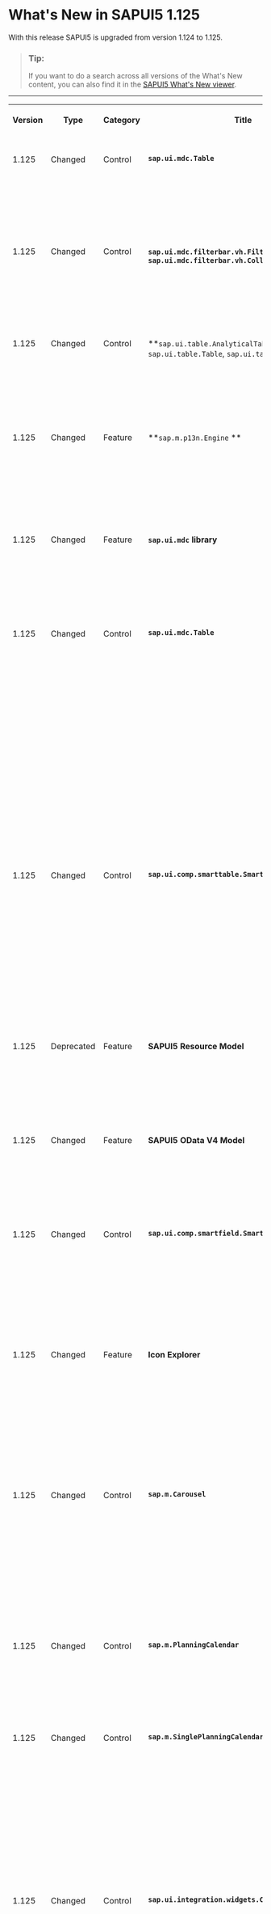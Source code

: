 <!-- loio9d87044050f44763a2aeabff0a7a6bb2 -->

# What's New in SAPUI5 1.125

With this release SAPUI5 is upgraded from version 1.124 to 1.125.

> ### Tip:  
> If you want to do a search across all versions of the What's New content, you can also find it in the [SAPUI5 What's New viewer](https://help.sap.com/whats-new/67f60363b57f4ac0b23efd17fa192d60).

****


<table>
<tr>
<th valign="top">

Version

</th>
<th valign="top">

Type

</th>
<th valign="top">

Category

</th>
<th valign="top">

Title

</th>
<th valign="top">

Description

</th>
<th valign="top">

Action

</th>
<th valign="top">

Available as of

</th>
</tr>
<tr>
<td valign="top">

1.125 

</td>
<td valign="top">

Changed 

</td>
<td valign="top">

Control 

</td>
<td valign="top">

**`sap.ui.mdc.Table`** 

</td>
<td valign="top">

**`sap.ui.mdc.Table`**

In the table in the `View Settings` dialog \(`P13n`\), you can now use the `Select All` option to select all columns at once to make them visible. For more information, see the [Sample](https://ui5.sap.com/#/entity/sap.ui.mdc.Table/sample/sap.ui.mdc.demokit.sample.TableJson).

<sub>Changed•Control•Info Only•1.125</sub>

</td>
<td valign="top">

Info Only 

</td>
<td valign="top">

2024-06-13

</td>
</tr>
<tr>
<td valign="top">

1.125 

</td>
<td valign="top">

Changed 

</td>
<td valign="top">

Control 

</td>
<td valign="top">

**`sap.ui.mdc.filterbar.vh.FilterBar`, `sap.ui.mdc.filterbar.vh.CollectiveSearchSelect`** 

</td>
<td valign="top">

**`sap.ui.mdc.filterbar.vh.FilterBar`, `sap.ui.mdc.filterbar.vh.CollectiveSearchSelect`**

To make it easier to find value-help-related entities, we have moved these controls to the `sap.ui.mdc.valuehelp` namespace.

<sub>Changed•Control•Info Only•1.125</sub>

</td>
<td valign="top">

Info Only 

</td>
<td valign="top">

2024-06-13

</td>
</tr>
<tr>
<td valign="top">

1.125 

</td>
<td valign="top">

Changed 

</td>
<td valign="top">

Control 

</td>
<td valign="top">

**`sap.ui.table.AnalyticalTable`, `sap.ui.table.Table`, `sap.ui.table.TreeTable` ** 

</td>
<td valign="top">

**`sap.ui.table.AnalyticalTable`, `sap.ui.table.Table`, `sap.ui.table.TreeTable` **

To enable automatic resizing of columns, we have introduced the `autoResizeColumn` function. For more information, see the [API Reference](https://ui5.sap.com/#/api/sap.ui.table.Column%23methods/getAutoResizable).

<sub>Changed•Control•Info Only•1.125</sub>

</td>
<td valign="top">

Info Only 

</td>
<td valign="top">

2024-06-13

</td>
</tr>
<tr>
<td valign="top">

1.125 

</td>
<td valign="top">

Changed 

</td>
<td valign="top">

Feature 

</td>
<td valign="top">

**`sap.m.p13n.Engine` ** 

</td>
<td valign="top">

**`sap.m.p13n.Engine`**

We have added a tutorial that allows you to build and try out your own artifacts based on the controls in the <code><code>P13n</code></code> class. For more information, see the [P13nify Everything - Personalization for Any Control](https://github.com/SAP-samples/ui5-p13n-tutorial).



<sub>Changed•Feature•Info Only•1.125</sub>

</td>
<td valign="top">

Info Only 

</td>
<td valign="top">

2024-06-13

</td>
</tr>
<tr>
<td valign="top">

1.125 

</td>
<td valign="top">

Changed 

</td>
<td valign="top">

Feature 

</td>
<td valign="top">

**`sap.ui.mdc` library** 

</td>
<td valign="top">

**`sap.ui.mdc` library**

We have added a tutorial that allows you to build and try out your own artifacts based on the controls in the `sap.ui.mdc` library. For more information, see the [SAPUI5 MDC Tutorial](https://github.com/SAP-samples/ui5-mdc-json-tutorial).

<sub>Changed•Feature•Info Only•1.125</sub>

</td>
<td valign="top">

Info Only 

</td>
<td valign="top">

2024-06-13

</td>
</tr>
<tr>
<td valign="top">

1.125 

</td>
<td valign="top">

Changed 

</td>
<td valign="top">

Control 

</td>
<td valign="top">

**`sap.ui.mdc.Table`** 

</td>
<td valign="top">

**`sap.ui.mdc.Table`, `sap.ui.mdc.table.DragDropConfig`**

-   We have enhanced the `DropInfo` configuration: You can now use `preventDefault` for the `dragover` event. This way, you can disable dropping on a specific location, for example, between two table rows. To help consumers find out whether to prevent the default of the `dragenter` event when dragging over the edge of two DOM nodes, we have also added the `dropPosition` parameter to the event. For more information, see the [API Reference](https://ui5.sap.com/#/api/sap.ui.core.dnd.DropInfo%23events/dragOver) for the `dragOver` event and the [API Reference](https://ui5.sap.com/#/api/sap.ui.mdc.table.DragDropConfig%23events/Summary) for `DragDropConfig`. 

-   We have introduced the `browserEvent` parameter for all drag-and-drop-related events in `DragDropConfig` allowing consumers to access the `DataTransfer` object. For more information, see the [API Reference](https://ui5.sap.com/#/api/sap.ui.mdc.table.DragDropConfig).


<sub>Changed•Control•Info Only•1.125</sub>

</td>
<td valign="top">

Info Only 

</td>
<td valign="top">

2024-06-13

</td>
</tr>
<tr>
<td valign="top">

1.125 

</td>
<td valign="top">

Changed 

</td>
<td valign="top">

Control 

</td>
<td valign="top">

**`sap.ui.comp.smarttable.SmartTable`** 

</td>
<td valign="top">

**`sap.ui.comp.smarttable.SmartTable`**

-   We have now improved the documentation for the `paste` and `beforePaste` events, and these entities are no longer experimental. For more information, see the [API Reference](https://ui5.sap.com/#/api/sap.ui.comp.smarttable.SmartTable%23events/Paste) for the `paste` event, the [API Reference](https://ui5.sap.com/#/api/sap.ui.comp.smarttable.SmartTable%23events/beforePaste) for the `beforePaste` event, and the [Sample](https://ui5.sap.com/#/entity/sap.ui.comp.smarttable.SmartTable/sample/sap.ui.comp.sample.smarttable.tablePasteEvent).

-   To support time stamps with a long format in the back end, we now convert time stamps with *equal to* conditions to *between* conditions in the *Define Conditions* dialog of *View Settings*.


<sub>Changed•Control•Info Only•1.125</sub>

</td>
<td valign="top">

Info Only 

</td>
<td valign="top">

2024-06-13

</td>
</tr>
<tr>
<td valign="top">

1.125 

</td>
<td valign="top">

Deprecated 

</td>
<td valign="top">

Feature 

</td>
<td valign="top">

**SAPUI5 Resource Model** 

</td>
<td valign="top">

**SAPUI5 Resource Model**

We have deprecated the `async` parameter of the `sap.ui.model.resource.ResourceModel` API. A warning is now logged if the `async` parameter is not set to `true`.

<sub>Deprecated•Feature•Info Only•1.125</sub>

</td>
<td valign="top">

Info Only 

</td>
<td valign="top">

2024-06-13

</td>
</tr>
<tr>
<td valign="top">

1.125 

</td>
<td valign="top">

Changed 

</td>
<td valign="top">

Feature 

</td>
<td valign="top">

**SAPUI5 OData V4 Model** 

</td>
<td valign="top">

**SAPUI5 OData V4 Model**

The maintenance of recursive hierarchies is no longer experimental; you can now use it in productive applications. For more information, see [Recursive Hierarchy](../04_Essentials/data-aggregation-and-recursive-hierarchy-7d91431.md#loio7d914317c0b64c23824bf932cc8a4ae1__section_RCH).

<sub>Changed•Feature•Info Only•1.125</sub>

</td>
<td valign="top">

Info Only 

</td>
<td valign="top">

2024-06-13

</td>
</tr>
<tr>
<td valign="top">

1.125 

</td>
<td valign="top">

Changed 

</td>
<td valign="top">

Control 

</td>
<td valign="top">

**`sap.ui.comp.smartfield.SmartField`** 

</td>
<td valign="top">

**`sap.ui.comp.smartfield.SmartField`**

For better readability, we have refined the text of the error messages associated with OData type constraints. These messages appear when a smart field has both the `com.sap.vocabularies.UI.v1.TextArrangement` annotation and a `ValueList` annotation with fixed values \(`sap.m.ComboBox`\).

<sub>Changed•Control•Info Only•1.125</sub>

</td>
<td valign="top">

Info Only 

</td>
<td valign="top">

2024-06-13

</td>
</tr>
<tr>
<td valign="top">

1.125 

</td>
<td valign="top">

Changed 

</td>
<td valign="top">

Feature 

</td>
<td valign="top">

**Icon Explorer** 

</td>
<td valign="top">

**Icon Explorer**

We have added the following new icons to the SAP Fiori Tools icon font:

-   business-application-studio
-   clone-from-git
-   business-accelerator

Find the icon that fits your needs using the [Icon Explorer](https://ui5.sap.com/test-resources/sap/ui/integration/demokit/iconExplorer/webapp/index.html) tool. 

<sub>Changed•Feature•Info Only•1.125</sub>

</td>
<td valign="top">

Info Only 

</td>
<td valign="top">

2024-06-13

</td>
</tr>
<tr>
<td valign="top">

1.125 

</td>
<td valign="top">

Changed 

</td>
<td valign="top">

Control 

</td>
<td valign="top">

**`sap.m.Carousel`** 

</td>
<td valign="top">

**`sap.m.Carousel`**

You can now display the carousel’s page indicator over the content. To enable this behavior, we have created a new `sap.m.CarouselPageIndicatorPlacementType` enumeration, that replaces the old `sap.m.PlacementType`. The new enumeration has two additional values that you can use for this purpose - `OverContentTop` and `OverContentBottom`. For more information, see the [API Reference](https://ui5.sap.com/#/api/sap.m.Carousel) and the [Sample](https://ui5.sap.com/#/entity/sap.m.Carousel/sample/sap.m.sample.CarouselWithDisplayOptions).

<sub>Changed•Control•Info Only•1.125</sub>

</td>
<td valign="top">

Info Only 

</td>
<td valign="top">

2024-06-13

</td>
</tr>
<tr>
<td valign="top">

1.125 

</td>
<td valign="top">

Changed 

</td>
<td valign="top">

Control 

</td>
<td valign="top">

**`sap.m.PlanningCalendar`** 

</td>
<td valign="top">

**`sap.m.PlanningCalendar`**

Using the new `noData` aggregation, you can now set the control to display an illustrated message when there is no data available. For more information, see the [API Reference](https://ui5.sap.com/#/api/sap.m.PlanningCalendar).

<sub>Changed•Control•Info Only•1.125</sub>

</td>
<td valign="top">

Info Only 

</td>
<td valign="top">

2024-06-13

</td>
</tr>
<tr>
<td valign="top">

1.125 

</td>
<td valign="top">

Changed 

</td>
<td valign="top">

Control 

</td>
<td valign="top">

**`sap.m.SinglePlanningCalendar`** 

</td>
<td valign="top">

**`sap.m.SinglePlanningCalendar`**

-   To enhance the accessibility of the control, we have enabled screen readers to announce information about the number of appointments hidden in the *More* button, along with the corresponding date of these appointments.
-   We have added a new `sourceLink` property to the `moreLinkPress` event. The new property enables developers to identify the exact *More* button that has been pressed. For more information, see the [API Reference](https://ui5.sap.com/#/api/sap.m.SinglePlanningCalendar).

<sub>Changed•Control•Info Only•1.125</sub>

</td>
<td valign="top">

Info Only 

</td>
<td valign="top">

2024-06-13

</td>
</tr>
<tr>
<td valign="top">

1.125 

</td>
<td valign="top">

Changed 

</td>
<td valign="top">

Control 

</td>
<td valign="top">

**`sap.ui.integration.widgets.Card`** 

</td>
<td valign="top">

**`sap.ui.integration.widgets.Card`**

-   You can now set the card to display a custom image loaded from the extension, rather than the default illustrated message. For more information, see the [Custom Image Message](https://ui5.sap.com/test-resources/sap/ui/integration/demokit/cardExplorer/webapp/index.html#/explore/component/customImage) sample in the Card Explorer.
-   The rendered card now has a `data-help-id` attribute set on its root element. This `data-help-id` is useful when you want to connect the card with a help system for the end user, for example SAP Companion. For more information, see the [Help ID](https://ui5.sap.com/test-resources/sap/ui/integration/demokit/cardExplorer/webapp/index.html#/learn/configuration/helpId) section in the Card Explorer.

<sub>Changed•Control•Info Only•1.125</sub>

</td>
<td valign="top">

Info Only 

</td>
<td valign="top">

2024-06-13

</td>
</tr>
</table>

